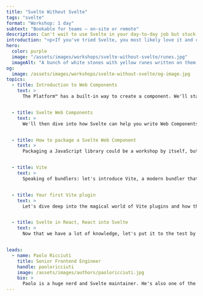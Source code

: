 ```yaml
---
title: "Svelte Without Svelte"
tags: "svelte"
format: "Workshop: 1 day"
subtext: "Bookable for teams – on-site or remote"
description: Can't wait to use Svelte in your day-to-day job but stuck with a legacy React codebase? Worry not! This 1-day workshop will teach you everything you need to know to start using Svelte today!
introduction: "<p>If you've tried Svelte, you most likely love it and can't wait to start using it in your day-to-day job. But if you're stuck in a React codebase, it may seem impossible to convince your colleagues to migrate the whole project. There's another way! Svelte is very flexible, and Vite even more so. Combined, they can bring Svelte into your life now!</p>"
hero:
  color: purple
  image: "/assets/images/workshops/svelte-without-svelte/runes.jpg"
  imageAlt: "A bunch of white stones with yellow runes written on them lying on a grey surface"
og:
  image: /assets/images/workshops/svelte-without-svelte/og-image.jpg
topics:
  - title: Introduction to Web Components
    text: >
      The Platform™ has a built-in way to create a component. We'll start from there, exploring how to author a Web Component without using any framework at all.


  - title: Svelte Web Components
    text: >
      We'll then dive into how Svelte can help you write Web Components with a much sleeker and faster authoring experience.


  - title: How to package a Svelte Web Component
    text: >
      Packaging a JavaScript library could be a workshop by itself, but it is essential to be able to truly make use of your Web Component in any project you like. So strap in and prepare to learn a bit more about bundlers and npm packages.


  - title: Vite
    text: >
      Speaking of bundlers: let's introduce Vite, a modern bundler that most frameworks are using. It's very powerful and can unlock some excellent quality-of-life improvements when using Web Components.


  - title: Your first Vite plugin
    text: >
      Let's dive deep into the magical world of Vite plugins and how they can transform your code.


  - title: Svelte in React, React into Svelte
    text: >
      Now that we have a lot of knowledge, let's put it to the test by building an integration between Svelte and React 😬


leads:
  - name: Paolo Ricciuti
    title: Senior Frontend Engineer
    handle: paoloricciuti
    image: /assets/images/authors/paoloricciuti.jpg
    bio: >
      Paolo is a huge nerd and Svelte maintainer. He's also one of the creators of <a href="https://sveltelab.dev">sveltelab.dev</a> - a REPL for SvelteKit.
---
```


<!--break-->
